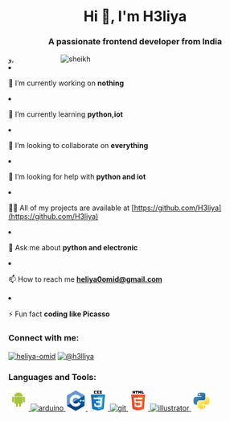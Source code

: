 <h1 align="center">Hi 👋, I'm H3liya</h1>
<h3 align="center">A passionate frontend developer from India</h3>
و,
<img align="right" alt="sheikh" width ="400" src="https://cdna.artstation.com/p/assets/images/images/066/880/442/original/ilgin-gungor-calisma-masasi11.gif?1694002774"

- 🔭 I’m currently working on **nothing**

- 🌱 I’m currently learning **python,iot**

- 👯 I’m looking to collaborate on **everything**

- 🤝 I’m looking for help with **python and iot**

- 👨‍💻 All of my projects are available at [https://github.com/H3liya](https://github.com/H3liya)

- 💬 Ask me about **python and electronic**

- 📫 How to reach me **heliya0omid@gmail.com**

- ⚡ Fun fact **coding like Picasso**

<h3 align="left">Connect with me:</h3>
<p align="left">
<a href="https://linkedin.com/in/heliya-omid" target="blank"><img align="center" src="https://raw.githubusercontent.com/rahuldkjain/github-profile-readme-generator/master/src/images/icons/Social/linked-in-alt.svg" alt="heliya-omid" height="30" width="40" /></a>
<a href="https://www.youtube.com/c/@h3lliya" target="blank"><img align="center" src="https://raw.githubusercontent.com/rahuldkjain/github-profile-readme-generator/master/src/images/icons/Social/youtube.svg" alt="@h3lliya" height="30" width="40" /></a>
</p>

<h3 align="left">Languages and Tools:</h3>
<p align="left"> <a href="https://developer.android.com" target="_blank" rel="noreferrer"> <img src="https://raw.githubusercontent.com/devicons/devicon/master/icons/android/android-original-wordmark.svg" alt="android" width="40" height="40"/> </a> <a href="https://www.arduino.cc/" target="_blank" rel="noreferrer"> <img src="https://cdn.worldvectorlogo.com/logos/arduino-1.svg" alt="arduino" width="40" height="40"/> </a> <a href="https://www.w3schools.com/cpp/" target="_blank" rel="noreferrer"> <img src="https://raw.githubusercontent.com/devicons/devicon/master/icons/cplusplus/cplusplus-original.svg" alt="cplusplus" width="40" height="40"/> </a> <a href="https://www.w3schools.com/css/" target="_blank" rel="noreferrer"> <img src="https://raw.githubusercontent.com/devicons/devicon/master/icons/css3/css3-original-wordmark.svg" alt="css3" width="40" height="40"/> </a> <a href="https://git-scm.com/" target="_blank" rel="noreferrer"> <img src="https://www.vectorlogo.zone/logos/git-scm/git-scm-icon.svg" alt="git" width="40" height="40"/> </a> <a href="https://www.w3.org/html/" target="_blank" rel="noreferrer"> <img src="https://raw.githubusercontent.com/devicons/devicon/master/icons/html5/html5-original-wordmark.svg" alt="html5" width="40" height="40"/> </a> <a href="https://www.adobe.com/in/products/illustrator.html" target="_blank" rel="noreferrer"> <img src="https://www.vectorlogo.zone/logos/adobe_illustrator/adobe_illustrator-icon.svg" alt="illustrator" width="40" height="40"/> </a> <a href="https://www.python.org" target="_blank" rel="noreferrer"> <img src="https://raw.githubusercontent.com/devicons/devicon/master/icons/python/python-original.svg" alt="python" width="40" height="40"/> </a> </p>
